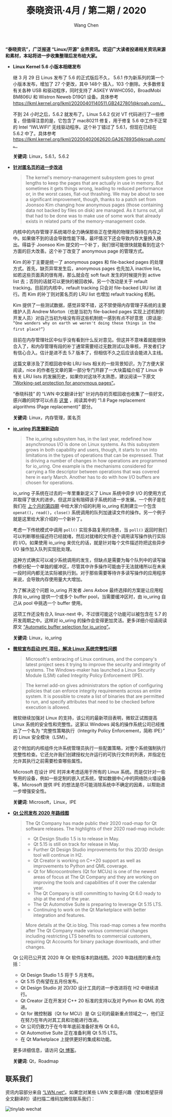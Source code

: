 ﻿---
title: 泰晓资讯·4月 / 第二期 / 2020
author: 'Wang Chen'
group: news
draft: false
top: false
album: 泰晓资讯
layout: weekly
license: "cc-by-nc-nd-4.0"
permalink: /tinylab-weekly-04-2nd-2020/
tags:
  - Linux
  - 内存管理
  - 匿名页
  - io_uring
  - Microsoft
  - IPE
  - Qt
categories:
  - 泰晓资讯
  - 技术动态
  - 行业动向
---

**“泰晓资讯”，广泛报道 “Linux/开源” 业界资讯。欢迎广大读者投递相关资讯来源和素材，本站将进一步收集整理后发布给大家。**

- **Linux Kernel 5.6 小版本相继发布**

    继 3 月 29 日 Linus 发布了 5.6 的正式版后不久， 5.6.1 作为新系列的第一个小版本发布，增加了 27 个更改，其中 148个 插入，103 个删除。大多数修复有关各种 USB 和驱动程序，同时支持了 ASKEY WWHC050，BroadMobi BM806U 和 Wistron Neweb D19Q1 设备。具体参考 https://lkml.kernel.org/lkml/20200401140511.GB2427801@kroah.com/。

    不到 24 小时之后，5.6.2 就发布了。Linux 5.6.2 仅对 VT 代码进行了一些修复，但值得注意的是，它包含了 mac80211 修复，用于修复 5.6 中工作不正常的 Intel “IWLWIFI” 无线驱动程序。这个补丁错过了 5.6.1，但现在已经在 5.6.2 中了。具体参考 https://lkml.kernel.org/lkml/20200402062620.GA2678935@kroah.com/。

    **关键词**: Linux，5.6.1，5.6.2

- [**针对匿名页的进一步改进**](https://lwn.net/Articles/815342/)

    > The kernel's memory-management subsystem goes to great lengths to keep the pages that are actually in use in memory. But sometimes it gets things wrong, leading to reduced performance or, in the worst cases, flat-out thrashing. We may be about to see a significant improvement, though, thanks to a patch set from Joonsoo Kim changing how anonymous pages (those containing data not backed by files on disk) are managed. As it turns out, all that had to be done was to make use of some work that already exists in related parts of the memory-management code.

    内核中的内存管理子系统竭尽全力确保那些正在使用的物理页保持在内存之中。如果做不到的话会导致性能下降，最坏情况下还会导致内存大量换入换出。得益于 Joonsoo Kim 提交的一个补丁，我们很可能很快就能看到在这个方面的巨大改善。这个补丁改变了 anonymous page 的管理方式。

    Kim 的补丁主要是统一了 anonymous pages 和 file-backed pages 的处理方式。首先，缺页异常发生后，anonymous pages 也先加入 inactive list。如若这些页面真的很有用，那么就会在 soft fault 发生的时候提升到 active list 去；否则的话就可以更快的被回收掉。另一个改动是关于 refault tracking。目前的内核中，refault tracking 只会对 file-backed LRU list 进行。而 Kim 的补丁则对匿名页的 LRU list 也增加 refault tracking 机制。

    Kim 提供了一些测试数据，感觉非常不错，这不禁使得内存管理子系统的主要维护人员 Andrew Morton（也是当初为 file-backed pages 实现上述机制的开发人员）对自己当初为啥没有将这些机制统一感到有点不好意思（原话是: `“One wonders why on earth we weren't doing these things in the first place?”`）

    目前在内存管理社区中似乎没有看到什么反对意见。但这并不意味着就能很快合入了，和内存管理有段的补丁通常需要经过无数测试以及审核，开发者们才有信心合入。估计是进不去 5.7 版本了，但相信不久之后应该会能进入主线。

    这篇文章涉及了页框回收中和 LRU lists 相关的一些背景知识，为了方便大家阅读，nice 的作者在文章的第一部分专门开辟了一大块篇幅介绍了 Linux 中有关 LRU lists 的发展历史，如果你对这块不太熟悉，建议阅读一下原文 [“Working-set protection for anonymous pages”](https://lwn.net/Articles/815342/)。

    “泰晓科技” 的 “LWN 中文翻译计划” 针对内存的页框回收也收集了一些好文，感兴趣的同学可以点击 [这里](https://tinylab.org/lwn-list-mm/) ，阅读其中的 “1.8 Page replacement algorithms (Page replacement)” 部分。

    **关键词**: Linux，内存管理，匿名页

- [**io_uring 的发展新动向**](https://lwn.net/Articles/815491/)

    > The io_uring subsystem has, in the last year, redefined how asynchronous I/O is done on Linux systems. As this subsystem grows in both capability and users, though, it starts to run into limitations in the types of operations that can be expressed. That is driving a number of changes in how operations are programmed for io_uring. One example is the mechanisms considered for carrying a file descriptor between operations that was covered here in early March. Another has to do with how I/O buffers are chosen for operations.

    io_uring 子系统在过去的一年里重新定义了 Linux 系统中异步 I/O 的使用方式并取得了很大的进步。但这并没有阻碍该子系统的进一步发展。一个例子是在我们在 [上个月的第四期](https://tinylab.org/tinylab-weekly-03-4th-2020/) 中给大家介绍的利用 io_uring 机制建立一个包含 `openat()`，`read()`，`close()` 系统调用的队列加速读文件的操作。另一个例子就是这里给大家介绍的一个新补丁。

    考虑一下传统模式中调用 `poll()` 实现多路复用的场景，当 `poll()` 返回时我们可以判断哪些描述符已经就绪，然后对就绪的文件逐个调用读写操作执行实际的 I/O。如果使用 io_uring 来优化的话，就是针对每个文件描述符把这些异步 I/O 操作加入队列实现批处理。

    这种方式确实可以减少系统调用的发生，但缺点是需要为每个队列中的读写操作都分配一个单独的缓冲区，尽管其中许多操作可能由于无法就绪所以在未来一段时间内都无法实际被执行到。对于那些需要等待许多读写操作的应用程序来说，会导致内存使用量大大增加。

    为了解决这个问题 io_uring 开发者 Jens Axboe 最终选择的方案是让应用程序向 io_uring 提供一个或多个 buffer pool，当需要缓冲区时，由 io_uring 自己从 pool 中挑选一个 buffer 使用。

    这项工作还没有合入 linux-next 中，不过很可能这个功能可以被包含在 5.7 的开发周期之中。这样对 io_uring 的操作会变得更加灵活。更多详细介绍请阅读原文 [“Automatic buffer selection for io_uring”](https://lwn.net/Articles/815491/)。

    **关键词**: Linux，io_uring

- [**微软宣布启动 IPE 项目，解决 Linux 系统完整性问题**](https://betanews.com/2020/04/08/microsoft-ipe-lsm-linux-security-module/)

    > Microsoft's embracing of Linux continues, and the company's latest project sees it trying to improve the security and integrity of systems. The Windows-maker has launched a Linux Security Module (LSM) called Integrity Policy Enforcement (IPE).

    > The kernel add-on gives administrators the option of configuring policies that can enforce integrity requirements across an entire system. It is possible to create a list of binaries that are permitted to run, and specify attributes that need to be checked before execution is allowed.

    微软继续加强对 Linux 的支持，该公司的最新项目表明，微软正试图提高 Linux 系统的安全性和完整性。这家以 Windows 闻名的操作系统公司已经推出了一个名为 “完整性策略执行（Integrity Policy Enforcement，简称 IPE）” 的 Linux 安全模块（LSM）。

    这个附加的内核组件允许系统管理员执行一些配置策略，对整个系统强制执行完整性检查。它还允许我们创建授权允许运行的可执行文件的列表，并指定在允许其执行之前需要检查哪些属性。

    Microsoft 在设计 IPE 时并未考虑适用于所有的 Linux 系统。而是仅针对一些专用的设备，例如一些定制的嵌入式系统，譬如数据中心中的网络防火墙设备等。Microsoft 提供 IPE 的想法是尽可能消除系统中不确定的因素，以帮助进一步增强安全性。

    **关键词**: Microsoft，Linux，IPE

- [**Qt 公司发布 2020 年路线图**](https://www.phoronix.com/scan.php?page=news_item&px=Qt-2020-Roadmap)

    > The Qt Company has made public their 2020 road-map for Qt software releases. The highlights of their 2020 road-map include:

    > - Qt Design Studio 1.5 is to release in May.
    > - Qt 5.15 is still on track for release in May.
    > - Further Qt Design Studio improvements for this 2D/3D design tool will continue in H2.
    > - Qt Creator is working on C++20 support as well as improvements to Python and QML coverage.
    > - Qt for Microcontrollers (Qt for MCUs) is one of the newest areas of focus at The Qt Company and they are working on improving the tools and capabilities of it over the calendar year.
    > - The Qt Company is still committing to having Qt 6.0 ready to ship at the end of the year.
    > - The Qt Automotive Suite is preparing to leverage Qt 5.15 LTS.
    > - Continuing to work on the Qt Marketplace with better integration and features.

    > More details at the Qt.io blog. This road-map comes a few months after The Qt Company made various commercial changes including restricting LTS benefits to commercial customers, requiring Qt Accounts for binary package downloads, and other changes.

    Qt 公司已公开其 2020 年 Qt 软件版本的路线图。2020 年路线图的重点包括：

    - Qt Design Studio 1.5 将于 5 月发布。
    - Qt 5.15 仍有望在五月份发布。
    - Qt Design Studio 对 2D/3D 设计工具的进一步改进将在 H2 中继续进行。
    - Qt Creator 正在开发对 C++ 20 标准的支持以及对 Python 和 QML 的改进。
    - Qt for 微控制器（Qt for MCU）是 Qt 公司的最新重点领域之一，他们正在努力在年内对其工具和功能进行改进。
    - Qt 公司仍致力于在今年年底前准备好发布 Qt 6.0。
    - Qt Automotive Suite 正在准备利用 Qt 5.15 LTS。
    - 在 Qt Marketplace 上提供更好的集成和功能。

    更多详细信息，请访问 [Qt 博客](https://www.qt.io/blog/qt-roadmap-for-2020)。
    
    **关键词**: Qt，Roadmap
    
## 联系我们

资讯内容部分来自 [“LWN.net“](https://lwn.net/)。如果您对某些 LWN 文章感兴趣（譬如希望获得全文翻译的）请扫描二维码加微信联系我们：

![tinylab wechat](/images/wechat/tinylab.jpg)
